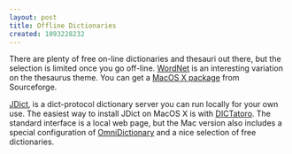 ```yaml
---
layout: post
title: Offline Dictionaries
created: 1093228232
---
```

 There are plenty of free on-line dictionaries and thesauri out there, but the selection is limited once you go off-line. [WordNet](http://www.cogsci.princeton.edu/~wn/) is an interesting variation on the thesaurus theme.  You can get a [MacOS X package](http://wordnet.sourceforge.net/) from Sourceforge.

[JDict](http://jdict.sourceforge.net/), is a dict-protocol dictionary server you can run locally for your own use.  The easiest way to install JDict on MacOS X is with [DICTatoro](http://www.ropersonline.com/dict/). The standard interface is a local web page, but the Mac version also includes a special configuration of [OmniDictionary](http://www.omnigroup.com/applications/omnidictionary/) and a nice selection of free dictionaries. 
